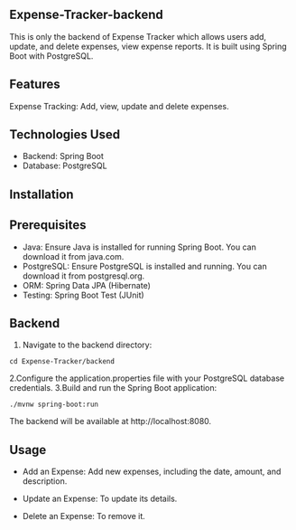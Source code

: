 ## Expense-Tracker-backend
This is only the backend of  Expense Tracker which allows users add, update, and delete expenses, view expense reports.  It is built using Spring Boot with PostgreSQL.

## Features
Expense Tracking: Add, view, update and delete expenses.

## Technologies Used
- Backend: Spring Boot
- Database: PostgreSQL

## Installation

## Prerequisites
- Java: Ensure Java is installed for running Spring Boot. You can download it from java.com.
- PostgreSQL: Ensure PostgreSQL is installed and running. You can download it from postgresql.org.
- ORM: Spring Data JPA (Hibernate)
- Testing: Spring Boot Test (JUnit)

## Backend

1. Navigate to the backend directory:
```
cd Expense-Tracker/backend
```
2.Configure the application.properties file with your PostgreSQL database credentials.
3.Build and run the Spring Boot application:
```
./mvnw spring-boot:run
```
The backend will be available at http://localhost:8080.

## Usage
-  Add an Expense: Add new expenses, including the date, amount, and description.

- Update an Expense: To update its details.

- Delete an Expense: To remove it.

